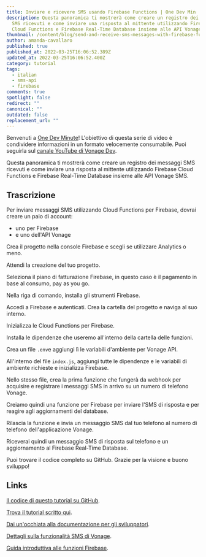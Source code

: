 ```yaml
---
title: Inviare e ricevere SMS usando Firebase Functions | One Dev Min
description: Questa panoramica ti mostrerà come creare un registro dei messaggi
  SMS ricevuti e come inviare una risposta al mittente utilizzando Firebase
  Cloud Functions e Firebase Real-Time Database insieme alle API Vonage SMS.
thumbnail: /content/blog/send-and-receive-sms-messages-with-firebase-functions-one-dev-minute/thumbnail-and-assets-for-one-dev-minute.jpg
author: amanda-cavallaro
published: true
published_at: 2022-03-25T16:06:52.389Z
updated_at: 2022-03-25T16:06:52.400Z
category: tutorial
tags:
  - italian
  - sms-api
  - firebase
comments: true
spotlight: false
redirect: ""
canonical: ""
outdated: false
replacement_url: ""
---
```

Benvenuti a [One Dev Minute](https://www.youtube.com/playlist?list=PLWYngsniPr_mwb65DDl3Kr6xeh6l7_pVY)! L'obiettivo di questa serie di video è condividere informazioni in un formato velocemente consumabile. Puoi seguirla sul [canale YouTube di Vonage Dev](https://www.youtube.com/vonagedev).

Questa panoramica ti mostrerà come creare un registro dei messaggi SMS ricevuti e come inviare una risposta al mittente utilizzando Firebase Cloud Functions e Firebase Real-Time Database insieme alle API Vonage SMS.

<youtube id="c8gHy_KvQAE"></youtube>

## **Trascrizione**

Per inviare messaggi SMS utilizzando Cloud Functions per Firebase, dovrai creare un paio di account:

* uno per Firebase
* e uno dell'API Vonage

Crea il progetto nella console Firebase e scegli se utilizzare Analytics o meno.

Attendi la creazione del tuo progetto.

Seleziona il piano di fatturazione Firebase, in questo caso è il pagamento in base al consumo, pay as you go.

Nella riga di comando, installa gli strumenti Firebase.

Accedi a Firebase e autenticati. Crea la cartella del progetto e naviga al suo interno.

Inizializza le Cloud Functions per Firebase.

Installa le dipendenze che useremo all'interno della cartella delle funzioni.

Crea un file `.env`e aggiungi lì le variabili d'ambiente per Vonage API.

All'interno del file `index.js`, aggiungi tutte le dipendenze e le variabili di ambiente richieste e inizializza Firebase.

Nello stesso file, crea la prima funzione che fungerà da webhook per acquisire e registrare i messaggi SMS in arrivo su un numero di telefono Vonage.

Creiamo quindi una funzione per Firebase per inviare l'SMS di risposta e per reagire agli aggiornamenti del database.

Rilascia la funzione e invia un messaggio SMS dal tuo telefono al numero di telefono dell'applicazione Vonage.

Riceverai quindi un messaggio SMS di risposta sul telefono e un aggiornamento al Firebase Real-Time Database.

Puoi trovare il codice completo su GitHub. Grazie per la visione e buono sviluppo!

## Links

[Il codice di questo tutorial su GitHub](https://github.com/nexmo-community/firebase-functions-sms-example).

[Trova il tutorial scritto qui](https://developer.vonage.com/blog/2020/01/24/send-and-receive-sms-messages-with-firebase-functions-dr).

[Dai un'occhiata alla documentazione per gli sviluppatori](https://developer.vonage.com/).

[Dettagli sulla funzionalità SMS di Vonage](https://developer.vonage.com/messaging/sms/overview).

[Guida introduttiva alle funzioni Firebase](https://firebase.google.com/docs/functions/get-started).